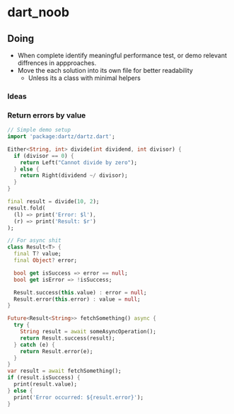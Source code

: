 # dart_noob

## Doing

- When complete identify meaningful performance test, or demo relevant diffrences in appproaches.
- Move the each solution into its own file for better readability
  - Unless its a class with minimal helpers

### Ideas

### Return errors by value

```dart
// Simple demo setup
import 'package:dartz/dartz.dart';

Either<String, int> divide(int dividend, int divisor) {
  if (divisor == 0) {
    return Left("Cannot divide by zero");
  } else {
    return Right(dividend ~/ divisor);
  }
}

final result = divide(10, 2);
result.fold(
  (l) => print('Error: $l'), 
  (r) => print('Result: $r')
);
```

```dart
// For async shit
class Result<T> {
  final T? value;
  final Object? error;

  bool get isSuccess => error == null;
  bool get isError => !isSuccess;

  Result.success(this.value) : error = null;
  Result.error(this.error) : value = null;
}

Future<Result<String>> fetchSomething() async {
  try {
    String result = await someAsyncOperation();
    return Result.success(result);
  } catch (e) {
    return Result.error(e);
  }
}
var result = await fetchSomething();
if (result.isSuccess) {
  print(result.value);
} else {
  print('Error occurred: ${result.error}');
}
```
